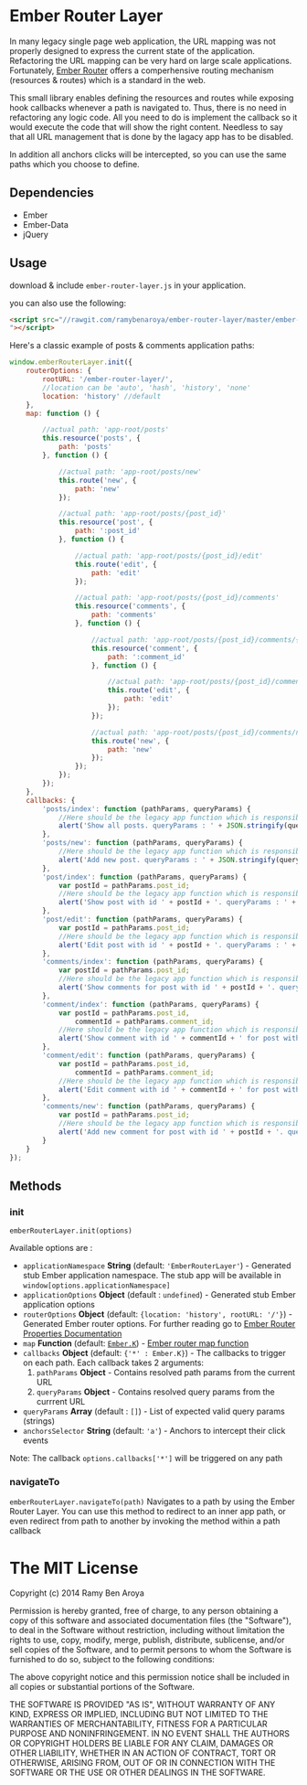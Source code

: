 # Ember Router Layer #

In many legacy single page web application, the URL mapping was not properly designed to express the current state of the application.
Refactoring the URL mapping can be very hard on large scale applications.
Fortunately, [Ember Router](http://emberjs.com/guides/routing/defining-your-routes/ "Ember - Defining your routes") offers a comperhensive routing mechanism (resources & routes) which is a standard in the web.

This small library enables defining the resources and routes while exposing hook callbacks whenever a path is navigated to.
Thus, there is no need in refactoring any logic code. All you need to do is implement the callback so it would execute the code that will show the right content. Needless to say that all URL management that is done by the lagacy app has to be disabled.

In addition all anchors clicks will be intercepted, so you can use the same paths which you choose to define.

## Dependencies ##
- Ember
- Ember-Data
- jQuery

## Usage ##
download & include `ember-router-layer.js` in your application.

you can also use the following:
```html
<script src="//rawgit.com/ramybenaroya/ember-router-layer/master/ember-router-layer.js
"></script>
```
Here's a classic example of posts & comments application paths:
```javascript
window.emberRouterLayer.init({
    routerOptions: {
        rootURL: '/ember-router-layer/',
        //location can be 'auto', 'hash', 'history', 'none' 
        location: 'history' //default
    },
    map: function () {

        //actual path: 'app-root/posts'
        this.resource('posts', {
            path: 'posts'
        }, function () {

            //actual path: 'app-root/posts/new'
            this.route('new', {
                path: 'new'
            });

            //actual path: 'app-root/posts/{post_id}'
            this.resource('post', {
                path: ':post_id'
            }, function () {

                //actual path: 'app-root/posts/{post_id}/edit'
                this.route('edit', {
                    path: 'edit'
                });

                //actual path: 'app-root/posts/{post_id}/comments'
                this.resource('comments', {
                    path: 'comments'
                }, function () {

                    //actual path: 'app-root/posts/{post_id}/comments/{comment_id}'
                    this.resource('comment', {
                        path: ':comment_id'
                    }, function () {

                        //actual path: 'app-root/posts/{post_id}/comments/{comment_id}/edit'
                        this.route('edit', {
                            path: 'edit'
                        });
                    });

                    //actual path: 'app-root/posts/{post_id}/comments/new'
                    this.route('new', {
                        path: 'new'
                    });
                });
            });
        });
    },
    callbacks: {
        'posts/index': function (pathParams, queryParams) {
            //Here should be the legacy app function which is responsible handling 'posts' path
            alert('Show all posts. queryParams : ' + JSON.stringify(queryParams));
        },
        'posts/new': function (pathParams, queryParams) {
            //Here should be the legacy app function which is responsible handling 'posts/new' path
            alert('Add new post. queryParams : ' + JSON.stringify(queryParams));
        },
        'post/index': function (pathParams, queryParams) {
            var postId = pathParams.post_id;
            //Here should be the legacy app function which is responsible handling 'posts/{post_id}' path
            alert('Show post with id ' + postId + '. queryParams : ' + JSON.stringify(queryParams));
        },
        'post/edit': function (pathParams, queryParams) {
            var postId = pathParams.post_id;
            //Here should be the legacy app function which is responsible handling 'posts/{post_id}/edit' path
            alert('Edit post with id ' + postId + '. queryParams : ' + JSON.stringify(queryParams));
        },
        'comments/index': function (pathParams, queryParams) {
            var postId = pathParams.post_id;
            //Here should be the legacy app function which is responsible handling 'posts/{post_id}/comments' path
            alert('Show comments for post with id ' + postId + '. queryParams : ' + JSON.stringify(queryParams));
        },
        'comment/index': function (pathParams, queryParams) {
            var postId = pathParams.post_id,
                commentId = pathParams.comment_id;
            //Here should be the legacy app function which is responsible handling 'posts/{post_id}/{comment_id}' path
            alert('Show comment with id ' + commentId + ' for post with id ' + postId + '. queryParams : ' + JSON.stringify(queryParams));
        },
        'comment/edit': function (pathParams, queryParams) {
            var postId = pathParams.post_id,
                commentId = pathParams.comment_id;
            //Here should be the legacy app function which is responsible handling 'posts/{post_id}/{comment_id}/edit' path
            alert('Edit comment with id ' + commentId + ' for post with id ' + postId + '. queryParams : ' + JSON.stringify(queryParams));
        },
        'comments/new': function (pathParams, queryParams) {
            var postId = pathParams.post_id;
            //Here should be the legacy app function which is responsible handling 'posts/{post_id}/comments/new' path
            alert('Add new comment for post with id ' + postId + '. queryParams : ' + JSON.stringify(queryParams));
        }
    }
});
```

## Methods ##
### init ###
`emberRouterLayer.init(options)`

Available options are :
+ `applicationNamespace` **String** (default: `'EmberRouterLayer'`) - Generated stub Ember application namespace. The stub app will be available in `window[options.applicationNamespace]` 
+ `applicationOptions` **Object** (default : `undefined`) - Generated stub Ember application options
+ `routerOptions` **Object** (default: `{location: 'history', rootURL: '/'}`) - Generated Ember router options. For further reading go to [Ember Router Properties Documentation](http://emberjs.com/api/classes/Ember.Router.html, "Ember Router")
+ `map` **Function** (default: [`Ember.K`](https://github.com/emberjs/ember.js/blob/3b60016c2b6b38646d954014d10f74fcfe1a3d54/packages/ember-metal/lib/core.js#L101)) - [Ember router map function](http://emberjs.com/guides/routing/defining-your-routes/ "Ember - Defining your routes") 
+ `callbacks` **Object** (default: `{'*' : Ember.K}`) - The callbacks to trigger on each path. Each callback takes 2 arguments:
	1. `pathParams` **Object** - Contains resolved path params from the current URL
	2. `queryParams` **Object** - Contains resolved query params from the currrent URL
+ `queryParams` **Array** (default : `[]`) - List of expected valid query params (strings)
+ `anchorsSelector` **String** (default: `'a'`) - Anchors to intercept their click events

Note: The callback `options.callbacks['*']` will be triggered on any path

### navigateTo ###
`emberRouterLayer.navigateTo(path)`
Navigates to a path by using the Ember Router Layer. You can use this method to redirect to an inner app path, or even redirect from path to another by invoking the method within a path callback

The MIT License
===============

Copyright (c) 2014 Ramy Ben Aroya

Permission is hereby granted, free of charge, to any person obtaining a copy
of this software and associated documentation files (the "Software"), to deal
in the Software without restriction, including without limitation the rights
to use, copy, modify, merge, publish, distribute, sublicense, and/or sell
copies of the Software, and to permit persons to whom the Software is
furnished to do so, subject to the following conditions:

The above copyright notice and this permission notice shall be included in
all copies or substantial portions of the Software.

THE SOFTWARE IS PROVIDED "AS IS", WITHOUT WARRANTY OF ANY KIND, EXPRESS OR
IMPLIED, INCLUDING BUT NOT LIMITED TO THE WARRANTIES OF MERCHANTABILITY,
FITNESS FOR A PARTICULAR PURPOSE AND NONINFRINGEMENT. IN NO EVENT SHALL THE
AUTHORS OR COPYRIGHT HOLDERS BE LIABLE FOR ANY CLAIM, DAMAGES OR OTHER
LIABILITY, WHETHER IN AN ACTION OF CONTRACT, TORT OR OTHERWISE, ARISING FROM,
OUT OF OR IN CONNECTION WITH THE SOFTWARE OR THE USE OR OTHER DEALINGS IN
THE SOFTWARE.